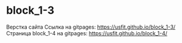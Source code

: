 # block_1-3
Верстка сайта
Ссылка на gitpages:
https://usfit.github.io/block_1-3/
Страница block_1-4 на gitpages:
https://usfit.github.io/block_1-4/
